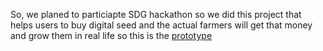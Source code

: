 So, we planed to particiapte SDG hackathon so we did this project that helps users to buy digital seed and the actual farmers will get that money and grow them in real life so this is the [prototype](https://harikrishnan-web.github.io/Sample/)

